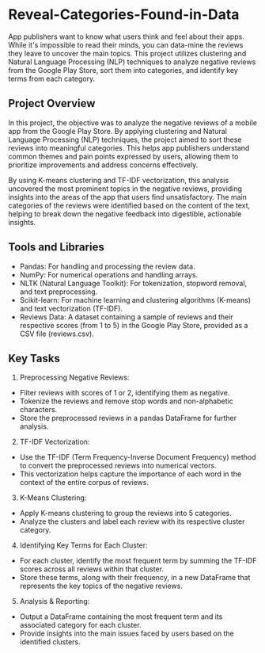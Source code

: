 # Reveal-Categories-Found-in-Data
App publishers want to know what users think and feel about their apps. While it's impossible to read their minds, you can data-mine the reviews they leave to uncover the main topics. This project utilizes clustering and Natural Language Processing (NLP) techniques to analyze negative reviews from the Google Play Store, sort them into categories, and identify key terms from each category.
## Project Overview
In this project, the objective was to analyze the negative reviews of a mobile app from the Google Play Store. By applying clustering and Natural Language Processing (NLP) techniques, the project aimed to sort these reviews into meaningful categories. This helps app publishers understand common themes and pain points expressed by users, allowing them to prioritize improvements and address concerns effectively.

By using K-means clustering and TF-IDF vectorization, this analysis uncovered the most prominent topics in the negative reviews, providing insights into the areas of the app that users find unsatisfactory. The main categories of the reviews were identified based on the content of the text, helping to break down the negative feedback into digestible, actionable insights.
## Tools and Libraries
- Pandas: For handling and processing the review data.
- NumPy: For numerical operations and handling arrays.
- NLTK (Natural Language Toolkit): For tokenization, stopword removal, and text preprocessing.
- Scikit-learn: For machine learning and clustering algorithms (K-means) and text vectorization (TF-IDF).
- Reviews Data: A dataset containing a sample of reviews and their respective scores (from 1 to 5) in the Google Play Store, provided as a CSV file (reviews.csv).
## Key Tasks
1. Preprocessing Negative Reviews:
- Filter reviews with scores of 1 or 2, identifying them as negative.
- Tokenize the reviews and remove stop words and non-alphabetic characters.
- Store the preprocessed reviews in a pandas DataFrame for further analysis.
2. TF-IDF Vectorization:
- Use the TF-IDF (Term Frequency-Inverse Document Frequency) method to convert the preprocessed reviews into numerical vectors.
- This vectorization helps capture the importance of each word in the context of the entire corpus of reviews.
3. K-Means Clustering:
- Apply K-means clustering to group the reviews into 5 categories.
- Analyze the clusters and label each review with its respective cluster category.
4. Identifying Key Terms for Each Cluster:
- For each cluster, identify the most frequent term by summing the TF-IDF scores across all reviews within that cluster.
- Store these terms, along with their frequency, in a new DataFrame that represents the key topics of the negative reviews.
5. Analysis & Reporting:
- Output a DataFrame containing the most frequent term and its associated category for each cluster.
- Provide insights into the main issues faced by users based on the identified clusters.
